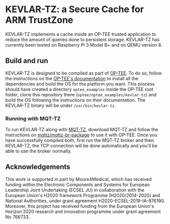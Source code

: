 # KEVLAR-TZ: a Secure Cache for ARM TrustZone

KEVLAR-TZ implements a cache inside an OP-TEE trusted application to reduce the amount of queries done to persistent storage. KEVLAR-TZ has currently been tested on Raspberry Pi 3 Model B+ and on QEMU version 8.

## Build and run

KEVLAR-TZ is designed to be compiled as part of [OP-TEE][]. To do so, follow the instructions on the [OP-TEE's documentation][docs] to install all the dependencies and build the OS for the platform you want. This process should have created a directory `optee_examples` inside the OP-TEE root folder, clone this repository there (`optee/optee_examples/kevlar-tz`) and build the OS following the instructions on their documentation. The KEVLAR-TZ binary will be under `/usr/bin/kevlar-tz`.

### Running with MQT-TZ

To run KEVLAR-TZ along with [MQT-TZ][], download MQT-TZ and follow the instructions on [mqttz/mqttz-br-package][] to use it with OP-TEE. Once you have successfully compiled both, first run the MQT-TZ broker and then KEVLAR-TZ, the TCP connection will be done automatically and you'll be able to use the broker normally.

## Acknowledgements

This work is supported in part by Moore4Medical, which has received funding within the Electronic Components and Systems for European Leadership Joint Undertaking (ECSEL JU) in collaboration with the European Union's H2020 framework Programme (H2020/2014-2020) and National Authorities, under grant agreement H2020-ECSEL-2019-IA-876190. Moreover, this project has received funding from the European Union's Horizon 2020 research and innovation programme under grant agreement No 766733.


[OP-TEE]: <https://www.op-tee.org/>
[docs]: <https://optee.readthedocs.io>
[MQT-TZ]: <https://github.com/mqttz/mqttz>
[mqttz/mqttz-br-package]: <https://github.com/mqttz/mqttz-br-package>
